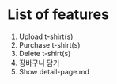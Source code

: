# List of features
1. Upload t-shirt(s)
2. Purchase t-shirt(s)
3. Delete t-shirt(s)
4. 장바구니 담기
5. Show detail-page.md

